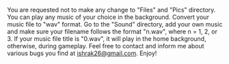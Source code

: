 You are requested not to make any change to "Files" and "Pics" directory. 
You can play any music of your choice in the background. Convert your music file to "wav" format. Go to the "Sound" directory, add your own music and make sure your filename follows the format "n.wav", where n = 1, 2, or 3.
If your music file title is "0.wav", it will play in the home background, otherwise, during gameplay.
Feel free to contact and inform me about various bugs you find at ishrak26@gmail.com.
Enjoy!

